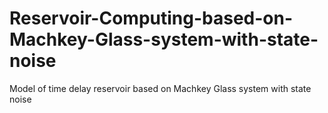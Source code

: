 # Reservoir-Computing-based-on-Machkey-Glass-system-with-state-noise

Model of time delay reservoir based on Machkey Glass system with state noise
